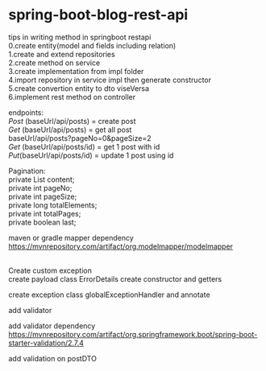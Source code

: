 # spring-boot-blog-rest-api


tips in writing method in springboot  restapi<br>
0.create entity(model and fields including relation)<br>
1.create and extend repositories<br>
2.create method on service<br>
3.create implementation from impl folder<br>
4.import repository in service impl then generate constructor<br>
5.create convertion entity to dto viseVersa<br>
6.implement rest method on controller


endpoints:<br>
*Post* (baseUrl/api/posts)  = create post<br>
*Get* (baseUrl/api/posts) = get all post<br>
        baseUrl/api/posts?pageNo=0&pageSize=2<br>
*Get* (baseUrl/api/posts/id) = get 1 post with id<br>
*Put*(baseUrl/api/posts/id) = update 1 post using id


Pagination:<br>
private List<Post> content;<br>
private int pageNo;<br>
private int pageSize;<br>
private long totalElements;<br>
private int totalPages;<br>
private boolean last;<br>

maven or gradle mapper dependency
https://mvnrepository.com/artifact/org.modelmapper/modelmapper



<br>
Create custom exception

<br>
create payload class ErrorDetails
create constructor and getters

create exception class globalExceptionHandler and annotate

add validator 

add validator dependency
https://mvnrepository.com/artifact/org.springframework.boot/spring-boot-starter-validation/2.7.4

add validation on postDTO